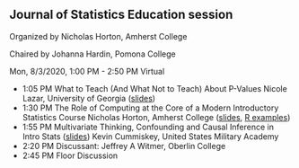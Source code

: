 ## Journal of Statistics Education session

Organized by Nicholas Horton, Amherst College

Chaired by Johanna Hardin, Pomona College

Mon, 8/3/2020, 1:00 PM - 2:50 PM	Virtual

- 1:05 PM	What to Teach (And What Not to Teach) About P-Values 
Nicole Lazar, University of Georgia ([slides](https://github.com/Amherst-Statistics/JSM2020/blob/master/jse/JSM2020-lazar.pdf))
- 1:30 PM	The Role of Computing at the Core of a Modern Introductory Statistics Course 
Nicholas Horton, Amherst College ([slides](https://github.com/Amherst-Statistics/JSM2020/blob/master/jse/jsm2020-computing.pdf), [R examples](https://github.com/Amherst-Statistics/JSM2020/blob/master/jse/jsm2020-computing-mosaic.pdf))
- 1:55 PM	Multivariate Thinking, Confounding and Causal Inference in Intro Stats ([slides](https://github.com/Amherst-Statistics/JSM2020/blob/master/jse/Cummiskey-confounding.pdf))
Kevin Cummiskey, United States Military Academy
- 2:20 PM	Discussant: Jeffrey A Witmer, Oberlin College
- 2:45 PM	Floor Discussion
